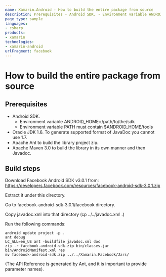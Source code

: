 ```yaml
---
name: Xamarin.Android - How to build the entire package from source
description: Prerequisites - Android SDK. - Environment variable ANDROIDHOME/path/to/the/sdk - Environment variable PATH must contain $ANDROIDHOME/tools -...
page_type: sample
languages:
- csharp
products:
- xamarin
technologies:
- xamarin-android
urlFragment: facebook
---
```

# How to build the entire package from source

## Prerequisites

- Android SDK.
  - Environment variable ANDROID_HOME=/path/to/the/sdk
  - Environment variable PATH must contain $ANDROID_HOME/tools
- Oracle JDK 1.6. To generate supported format of JavaDoc you cannot use 1.7.
- Apache Ant to build the library project zip.
- Apache Maven 3.0 to build the library in its own manner and then Javadoc.

## Build steps

Download Facebook Android SDK v3.0.1 from:
https://developers.facebook.com/resources/facebook-android-sdk-3.0.1.zip

Extract it under this directory.

Go to facebook-android-sdk-3.0.1/facebook directory.

Copy javadoc.xml into that directory (cp ../../javadoc.xml .)

Run the following commands:

	android update project -p .
	ant debug
	LC_ALL=en_US ant -buildfile javadoc.xml doc
	zip -r facebook-android-sdk.zip bin/classes.jar bin/AndroidManifest.xml res 
	mv facebook-android-sdk.zip ../../Xamarin.Facebook/Jars/

(The API Reference is generated by Ant, and it is important to provide
parameter names).

